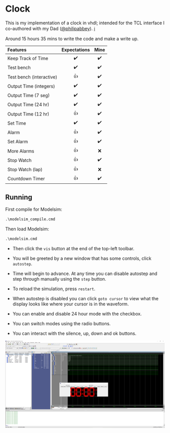 # Clock

This is my implementation of a clock in vhdl; intended for the TCL interface
I co-authored with my Dad ([@philipabbey](https://github.com/philipabbey)).
[ℹ️](https://blog.abbey1.org.uk/index.php/technology/tcl-tk-graphical-display-driven-by-a-vhdl)

Around 15 hours 35 mins to write the code and make a write up.

| Features                 | Expectations | Mine |
| :---                     |    :----:    | :--: |
| Keep Track of Time       |      ✔️     |  ✔️  |
| Test bench               |      ✔️     |  ✔️  |
| Test bench (interactive) |      👍     |  ✔️  |
| Output Time (integers)   |      ✔️     |  ✔️  |
| Output Time (7 seg)      |      ✔️     |  ✔️  |
| Output Time (24 hr)      |      ✔️     |  ✔️  |
| Output Time (12 hr)      |      👍     |  ✔️  |
| Set Time                 |      ✔️     |  ✔️  |
| Alarm                    |      👍     |  ✔️  |
| Set Alarm                |      👍     |  ✔️  |
| More Alarms              |      👍     |  ❌  |
| Stop Watch               |      👍     |  ✔️  |
| Stop Watch (lap)         |      👍     |  ❌  |
| Countdown Timer          |      👍     |  ✔️  |

## Running

First compile for Modelsim:

```cmd
.\modelsim_compile.cmd
```

Then load Modelsim:

```cmd
.\modelsim.cmd
```

- Then click the `vis` button at the end of the top-left toolbar.
- You will be greeted by a new window that has some controls, click
  `autostep`.
- Time will begin to advance. At any time you can disable autostep
  and step through manually using the `step` button.
- To reload the simulation, press `restart`.
- When autostep is disabled you can click `goto cursor` to view what
  the display looks like where your cursor is in the waveform.

- You can enable and disable 24 hour mode with the checkbox.
- You can switch modes using the radio buttons.
- You can interact with the silence, up, down and ok buttons.

![TCL/TK Graphical Display driven by VHDL in ModelSim](./media/time_display.png?raw=true "TCL/TK Graphical Display")

